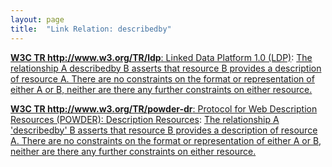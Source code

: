 ```yaml
---
layout: page
title:  "Link Relation: describedby"
---
```


[**W3C TR http://www.w3.org/TR/ldp**: Linked Data Platform 1.0 (LDP)](/specs/W3C/TR/ldp "Linked Data Platform (LDP) defines a set of rules for HTTP operations on web resources, some based on RDF, to provide an architecture for read-write Linked Data on the web."): [The relationship A describedby B asserts that resource B provides a description of resource A. There are no constraints on the format or representation of either A or B, neither are there any further constraints on either resource.]()

[**W3C TR http://www.w3.org/TR/powder-dr**: Protocol for Web Description Resources (POWDER): Description Resources](/specs/W3C/TR/powder-dr "The purpose of the Protocol for Web Description Resources (POWDER) is to provide a means for individuals or organizations to describe a group of resources through the publication of machine-readable metadata, as motivated by the POWDER Use Cases. This document details the creation and lifecycle of Description Resources (DRs), which encapsulate such metadata. These are typically represented in a highly constrained XML dialect that is relatively human-readable. The meaning of such DRs are underpinned by formal semantics, accessible by performing a GRDDL Transform."): [The relationship A 'describedby' B asserts that resource B provides a description of resource A. There are no constraints on the format or representation of either A or B, neither are there any further constraints on either resource.]()

